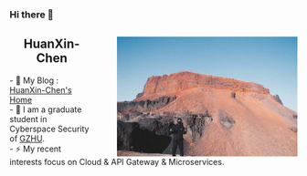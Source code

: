 ### Hi there 👋

<!--
**HuanXin-Chen/HuanXin-Chen** is a ✨ _special_ ✨ repository because its `README.md` (this file) appears on your GitHub profile.

Here are some ideas to get you started:

- 🔭 I’m currently working on AICG
- 🌱 I’m currently learning Java
- 👯 I’m looking to collaborate on ...
- 🤔 I’m looking for help with ...
- 💬 Ask me about ...
- 📫 How to reach me: ...
- 😄 Pronouns: ...
- ⚡ Fun fact: ...
-->
<div style="width:100%; height:250px;">
    <img align="right" src="me.jpg" style="height:210px;margin-left: 40px" />
    <div id="introduction" style="margin-right: 0px">
    	<h2 align="center">HuanXin-Chen</h2>
        <p>
            - 🔭 My Blog : <a href="https://huanxin-chen.github.io">HuanXin-Chen's Home</a> <br/>
	          - 🌱 I am a graduate student in Cyberspace Security of <a href="https://wyy.gzhu.edu.cn/">GZHU</a>. <br/>
            - ⚡ My recent interests focus on Cloud & API Gateway & Microservices. <br/>
        </p>
    </div>
</div>



